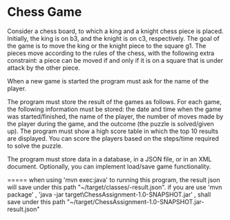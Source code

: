 # Chess Game
Consider a chess board, to which a king and a knight chess piece is placed. Initially, the king is on b3, and the knight is on c3, respectively. The goal of the game is to move the king or the knight piece to the square g1. The pieces move according to the rules of the chess, with the following extra constraint: a piece can be moved if and only if it is on a square that is under attack by the other piece.

When a new game is started the program must ask for the name of the player.

The program must store the result of the games as follows. For each game, the following information must be stored: the date and time when the game was started/finished, the name of the player, the number of moves made by the player during the game, and the outcome (the puzzle is solved/given up). The program must show a high score table in which the top 10 results are displayed. You can score the players based on the steps/time required to solve the puzzle.

The program must store data in a database, in a JSON file, or in an XML document. Optionally, you can implement load/save game functionality.

=====
when using 'mvn exec:java' to running this program, the result json will save under this path "~/target/classes/-result.json".
if you are use 'mvn package' , 'java -jar target\ChessAssignment-1.0-SNAPSHOT.jar' , shall save under this path "~/target/ChessAssignment-1.0-SNAPSHOT.jar-result.json"